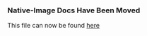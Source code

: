 ### Native-Image Docs Have Been Moved
This file can now be found [here](../docs/reference-manual/native-image/CodeStyle.md)